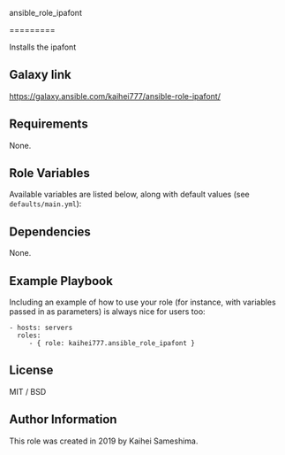 ansible_role_ipafont

=========

Installs the ipafont

Galaxy link
------------

https://galaxy.ansible.com/kaihei777/ansible-role-ipafont/

Requirements
------------

None.

Role Variables
--------------

Available variables are listed below, along with default values (see `defaults/main.yml`):

Dependencies
------------

None.

Example Playbook
----------------

Including an example of how to use your role (for instance, with variables passed in as parameters) is always nice for users too:

    - hosts: servers
      roles:
         - { role: kaihei777.ansible_role_ipafont }

License
-------

MIT / BSD

Author Information
------------------

This role was created in 2019 by Kaihei Sameshima.
